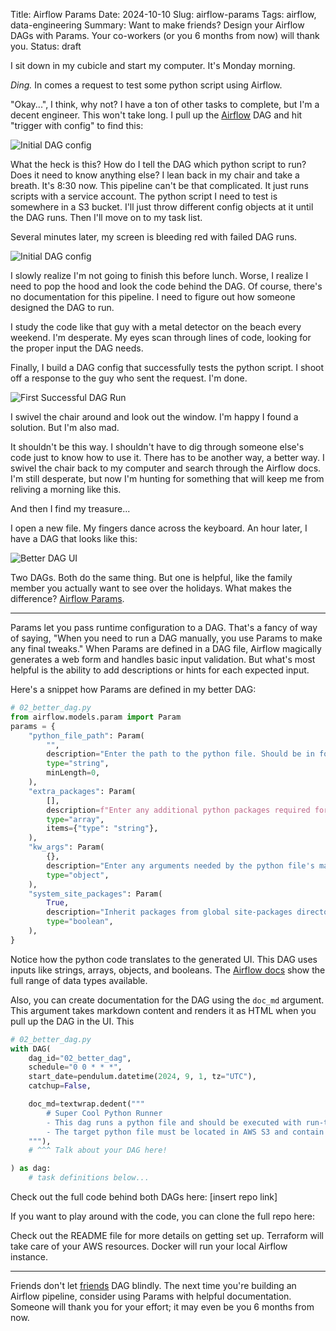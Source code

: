Title: Airflow Params
Date: 2024-10-10
Slug: airflow-params
Tags: airflow, data-engineering
Summary: Want to make friends? Design your Airflow DAGs with Params. Your co-workers (or you 6 months from now) will thank you.
Status: draft

I sit down in my cubicle and start my computer. It's Monday morning. 

*Ding.* In comes a request to test some python script using Airflow. 

"Okay...", I think, why not? I have a ton of other tasks to complete, but I'm a decent engineer. This won't take long. I pull up the [Airflow](https://airflow.apache.org/) DAG and hit "trigger with config" to find this: 

<img alt="Initial DAG config" src="/static/images/post006/InitialConfig.jpeg" class="w-full md:w-auto md:max-w-xl mx-auto">


What the heck is this? How do I tell the DAG which python script to run? Does it need to know anything else? I lean back in my chair and take a breath. It's 8:30 now. This pipeline can't be that complicated. It just runs scripts with a service account. The python script I need to test is somewhere in a S3 bucket. I'll just throw different config objects at it until the DAG runs. Then I'll move on to my task list.

Several minutes later, my screen is bleeding red with failed DAG runs.

<img alt="Initial DAG config" src="/static/images/post006/BleedingDag.jpeg" class="w-full md:w-auto md:max-w-2xl mx-auto">

I slowly realize I'm not going to finish this before lunch. Worse, I realize I need to pop the hood and look the code behind the DAG. Of course, there's no documentation for this pipeline. I need to figure out how someone designed the DAG to run. 

I study the code like that guy with a metal detector on the beach every weekend. I'm desperate. My eyes scan through lines of code, looking for the proper input the DAG needs. 

Finally, I build a DAG config that successfully tests the python script. I shoot off a response to the guy who sent the request. I'm done. 

![First Successful DAG Run](/static/images/post006/FirstDagSuccess.jpeg)

I swivel the chair around and look out the window. I'm happy I found a solution. But I'm also mad. 

It shouldn't be this way. I shouldn't have to dig through someone else's code just to know how to use it. There has to be another way, a better way. I swivel the chair back to my computer and search through the Airflow docs. I'm still desperate, but now I'm hunting for something that will keep me from reliving a morning like this. 

And then I find my treasure...

I open a new file. My fingers dance across the keyboard. An hour later, I have a DAG that looks like this: 

<img alt="Better DAG UI" src="/static/images/post006/BetterDagUI.jpeg" class="mx-auto">

Two DAGs. Both do the same thing. But one is helpful, like the family member you actually want to see over the holidays. What makes the difference? [Airflow Params](https://airflow.apache.org/docs/apache-airflow/stable/core-concepts/params.html). 

---

Params let you pass runtime configuration to a DAG. That's a fancy of way of saying, "When you need to run a DAG manually, you use Params to make any final tweaks." When Params are defined in a DAG file, Airflow magically generates a web form and handles basic input validation. But what's most helpful is the ability to add descriptions or hints for each expected input. 

Here's a snippet how Params are defined in my better DAG: 

```python
# 02_better_dag.py
from airflow.models.param import Param
params = {
    "python_file_path": Param(
        "",
        description="Enter the path to the python file. Should be in format of 's3://<bucket-name>/<path-to-file>.py'",
        type="string",
        minLength=0,
    ),
    "extra_packages": Param(
        [],
        description=f"Enter any additional python packages required for the python file. Each package should be entered on a separate line without quotation.\nStandard packages: {STANDARD_PACKAGES}",
        type="array",
        items={"type": "string"},
    ),
    "kw_args": Param(
        {},
        description="Enter any arguments needed by the python file's main() function as key-value pairs. Input should be a python dictionary that passes JSON parsing",
        type="object",
    ),
    "system_site_packages": Param(
        True,
        description="Inherit packages from global site-packages directory",
        type="boolean",
    ),
}
```

Notice how the python code translates to the generated UI. This DAG uses inputs like strings, arrays, objects, and booleans. The [Airflow docs](https://airflow.apache.org/docs/apache-airflow/stable/core-concepts/params.html) show the full range of data types available. 

Also, you can create documentation for the DAG using the `doc_md` argument. This argument takes markdown content and renders it as HTML when you pull up the DAG in the UI. This

```python
# 02_better_dag.py
with DAG(
    dag_id="02_better_dag",
    schedule="0 0 * * *",
    start_date=pendulum.datetime(2024, 9, 1, tz="UTC"),
    catchup=False,

    doc_md=textwrap.dedent("""
        # Super Cool Python Runner
        - This dag runs a python file and should be executed with run-time configuration.
        - The target python file must be located in AWS S3 and contain a `main()` function.
    """),
    # ^^^ Talk about your DAG here!

) as dag:
    # task definitions below...
```

Check out the full code behind both DAGs here: [insert repo link]

If you want to play around with the code, you can clone the full repo here: 

Check out the README file for more details on getting set up. Terraform will take care of your AWS resources. Docker will run your local Airflow instance. 


---

Friends don't let [friends](https://kpdata.dev) DAG blindly. The next time you're building an Airflow pipeline, consider using Params with helpful documentation. Someone will thank you for your effort; it may even be you 6 months from now. 